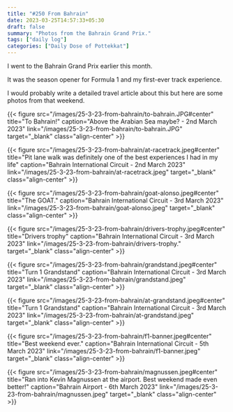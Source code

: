 ```yaml
---
title: "#250 From Bahrain"
date: 2023-03-25T14:57:33+05:30
draft: false
summary: "Photos from the Bahrain Grand Prix."
tags: ["daily log"]
categories: ["Daily Dose of Pottekkat"]
---
```


I went to the Bahrain Grand Prix earlier this month.

It was the season opener for Formula 1 and my first-ever track experience.

I would probably write a detailed travel article about this but here are some photos from that weekend.

{{< figure src="/images/25-3-23-from-bahrain/to-bahrain.JPG#center" title="To Bahrain!" caption="Above the Arabian Sea maybe? - 2nd March 2023" link="/images/25-3-23-from-bahrain/to-bahrain.JPG" target="_blank" class="align-center" >}}

{{< figure src="/images/25-3-23-from-bahrain/at-racetrack.jpeg#center" title="Pit lane walk was definitely one of the best experiences I had in my life" caption="Bahrain International Circuit - 2nd March 2023" link="/images/25-3-23-from-bahrain/at-racetrack.jpeg" target="_blank" class="align-center" >}}

{{< figure src="/images/25-3-23-from-bahrain/goat-alonso.jpeg#center" title="The GOAT." caption="Bahrain International Circuit - 3rd March 2023" link="/images/25-3-23-from-bahrain/goat-alonso.jpeg" target="_blank" class="align-center" >}}

{{< figure src="/images/25-3-23-from-bahrain/drivers-trophy.jpeg#center" title="Drivers trophy" caption="Bahrain International Circuit - 3rd March 2023" link="/images/25-3-23-from-bahrain/drivers-trophy." target="_blank" class="align-center" >}}

{{< figure src="/images/25-3-23-from-bahrain/grandstand.jpeg#center" title="Turn 1 Grandstand" caption="Bahrain International Circuit - 3rd March 2023" link="/images/25-3-23-from-bahrain/grandstand.jpeg" target="_blank" class="align-center" >}}

{{< figure src="/images/25-3-23-from-bahrain/at-grandstand.jpeg#center" title="Turn 1 Grandstand" caption="Bahrain International Circuit - 3rd March 2023" link="/images/25-3-23-from-bahrain/at-grandstand.jpeg" target="_blank" class="align-center" >}}

{{< figure src="/images/25-3-23-from-bahrain/f1-banner.jpeg#center" title="Best weekend ever." caption="Bahrain International Circuit - 5th March 2023" link="/images/25-3-23-from-bahrain/f1-banner.jpeg" target="_blank" class="align-center" >}}

{{< figure src="/images/25-3-23-from-bahrain/magnussen.jpeg#center" title="Ran into Kevin Magnussen at the airport. Best weekend made even better!" caption="Bahrain Airport - 6th March 2023" link="/images/25-3-23-from-bahrain/magnussen.jpeg" target="_blank" class="align-center" >}}
